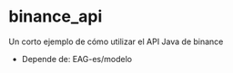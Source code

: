 # binance_api
Un corto ejemplo de cómo utilizar el API Java de binance

- Depende de: EAG-es/modelo
